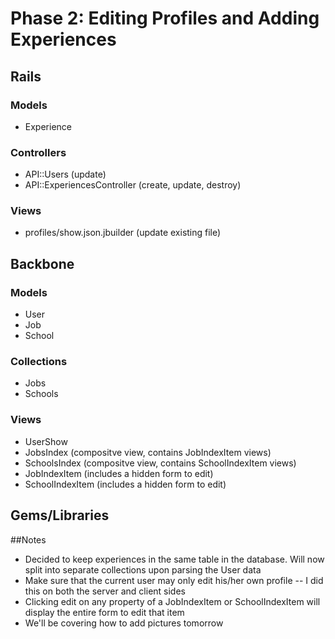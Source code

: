 # Phase 2: Editing Profiles and Adding Experiences

## Rails
### Models
* Experience

### Controllers
* API::Users (update)
* API::ExperiencesController (create, update, destroy)

### Views
* profiles/show.json.jbuilder (update existing file)

## Backbone
### Models
* User
* Job
* School

### Collections
* Jobs
* Schools

### Views
* UserShow
* JobsIndex (compositve view, contains JobIndexItem views)
* SchoolsIndex (compositve view, contains SchoolIndexItem views)
* JobIndexItem (includes a hidden form to edit)
* SchoolIndexItem (includes a hidden form to edit)

## Gems/Libraries


##Notes
* Decided to keep experiences in the same table in the database. Will now split into separate collections upon parsing the User data
* Make sure that the current user may only edit his/her own profile -- I did this on both the server and client sides
* Clicking edit on any property of a JobIndexItem or SchoolIndexItem will display the entire form to edit that item
* We'll be covering how to add pictures tomorrow
